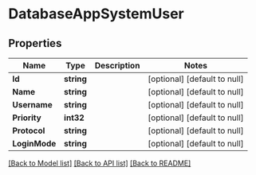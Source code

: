 # DatabaseAppSystemUser

## Properties
Name | Type | Description | Notes
------------ | ------------- | ------------- | -------------
**Id** | **string** |  | [optional] [default to null]
**Name** | **string** |  | [optional] [default to null]
**Username** | **string** |  | [optional] [default to null]
**Priority** | **int32** |  | [optional] [default to null]
**Protocol** | **string** |  | [optional] [default to null]
**LoginMode** | **string** |  | [optional] [default to null]

[[Back to Model list]](../README.md#documentation-for-models) [[Back to API list]](../README.md#documentation-for-api-endpoints) [[Back to README]](../README.md)


